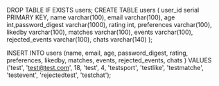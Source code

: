 DROP TABLE IF EXISTS users; CREATE TABLE users ( user_id serial PRIMARY KEY, name varchar(100), email varchar(100), age int,password_digest varchar(1000), rating int, preferences varchar(100), likedby varchar(100), matches varchar(100), events varchar(100), 
rejected_events varchar(100), chats varchar(140) );



INSERT INTO users (name, email, age, password_digest, rating, preferences, likedby, matches, events, rejected_events, chats    ) VALUES ('test', 'test@test.com', 18, 'test', 4, 'testsport', 'testlike', 'testmatche', 'testevent', 'rejectedtest', 'testchat');